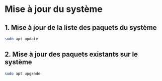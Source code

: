 # Mise à jour du système

## 1. Mise à jour de la liste des paquets du système

```bash
sudo apt update
```

## 2. Mise à jour des paquets existants sur le système

```bash
sudo apt upgrade
```
